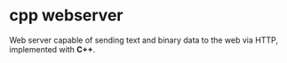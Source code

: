 # cpp webserver
Web server capable of sending text and binary data to the web via HTTP, implemented with **C++**.
